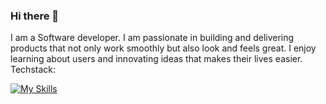 ### Hi there 👋
I am a Software developer. I am passionate in building and delivering products that not only work smoothly but also look and feels great. I enjoy learning about users and innovating ideas that makes their lives easier. <br>
Techstack:

[![My Skills](https://skillicons.dev/icons?i=aws,gcp,azure,react,nodejs,kotlin,figma,vue,css,electron,express,figma,github,idea,php,mongodb,ai,xd,devto,bootstrap&perline=4)](https://skillicons.dev)

